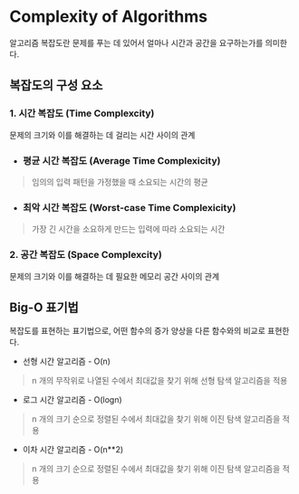 # Complexity of Algorithms
알고리즘 복잡도란 문제를 푸는 데 있어서 얼마나 시간과 공간을 요구하는가를 의미한다.  


## 복잡도의 구성 요소

### 1. 시간 복잡도 (Time Complexcity)
문제의 크기와 이를 해결하는 데 걸리는 시간 사이의 관계

* ### 평균 시간 복잡도 (Average Time Complexicity)
> 임의의 입력 패턴을 가정했을 때 소요되는 시간의 평균

* ### 최악 시간 복잡도 (Worst-case Time Complexicity)
> 가장 긴 시간을 소요하게 만드는 입력에 따라 소요되는 시간  

### 2. 공간 복잡도 (Space Complexcity)
문제의 크기와 이를 해결하는 데 필요한 메모리 공간 사이의 관계  


## Big-O 표기법
복잡도를 표현하는 표기법으로, 어떤 함수의 증가 양상을 다른 함수와의 비교로 표현한다.

* 선형 시간 알고리즘 - O(n)
> n 개의 무작위로 나열된 수에서 최대값을 찾기 위해 선형 탐색 알고리즘을 적용

* 로그 시간 알고리즘 - O(logn)
> n 개의 크기 순으로 정렬된 수에서 최대값을 찾기 위해 이진 탐색 알고리즘을 적용

* 이차 시간 알고리즘 - O(n**2)
> n 개의 크기 순으로 정렬된 수에서 최대값을 찾기 위해 이진 탐색 알고리즘을 적용
